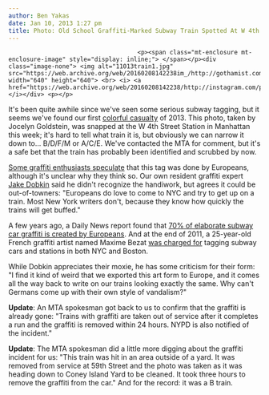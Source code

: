 ```yaml
---
author: Ben Yakas
date: Jan 10, 2013 1:27 pm
title: Photo: Old School Graffiti-Marked Subway Train Spotted At W 4th Street Station
---
```


	
										<p><span class="mt-enclosure mt-enclosure-image" style="display: inline;"> </span></p><div class="image-none"> <img alt="11013train1.jpg" src="https://web.archive.org/web/20160208142238im_/http://gothamist.com/attachments/byakas/11013train1.jpg" width="640" height="640"> <br> <i> <a href="https://web.archive.org/web/20160208142238/http://instagram.com/p/UPQiTFKm6P/">jocelyngoldstein</a></i></div> <p></p>

<p>It&apos;s been quite awhile since we&apos;ve seen some serious subway tagging, but it seems we&apos;ve found our first <a href="https://web.archive.org/web/20160208142238/http://gothamist.com/tags/graffiti">colorful casualty</a> of 2013. This photo, taken by Jocelyn Goldstein, was snapped at the W 4th Street Station in Manhattan this week; it&apos;s hard to tell what train it is, but obviously we can narrow it down to... B/D/F/M or A/C/E. We&apos;ve contacted the MTA for comment, but it&apos;s a safe bet that the train has probably been identified and scrubbed by now.</p>

<p><a href="https://web.archive.org/web/20160208142238/https://www.facebook.com/photo.php?fbid=10151222915518227&amp;id=12372193226&amp;set=a.61954343226.73583.12372193226&amp;__user=0">Some graffiti enthusiasts speculate</a> that this tag was done by Europeans, although it&apos;s unclear why they think so. Our own resident graffiti expert <a href="https://web.archive.org/web/20160208142238/http://www.twitter.com/jakedobkin">Jake Dobkin</a> said he didn&apos;t recognize the handiwork, but agrees it could be out-of-towners: &quot;Europeans do love to come to NYC and try to get up on a train. Most New York writers don&apos;t, because they know how quickly the trains will get buffed.&quot;</p>

<p>A few years ago, a Daily News report found that <a href="https://web.archive.org/web/20160208142238/http://gothamist.com/2006/12/11/vandalay_graffi.php">70% of elaborate subway car graffiti is created by Europeans</a>. And at the end of 2011, a 25-year-old French graffiti artist named Maxime Bezat <a href="https://web.archive.org/web/20160208142238/http://gothamist.com/2011/12/30/french_graffiti_artist_rask_faces_t.php">was charged for</a> tagging subway cars and stations in both NYC and Boston. </p>

<p>While Dobkin appreciates their moxie, he has some criticism for their form: &quot;I find it kind of weird that we exported this art form to Europe, and it comes all the way back to write on our trains looking exactly the same. Why can&apos;t Germans come up with their own style of vandalism?&quot;</p>

<p><strong>Update</strong>: An MTA spokesman got back to us to confirm that the graffiti is already gone: &quot;Trains with graffiti are taken out of service after it completes a run and the graffiti is removed within 24 hours. NYPD is also notified of the incident.&quot;</p>

<p><strong>Update</strong>: The MTA spokesman did a little more digging about the graffiti incident for us: &quot;This train was hit in an area outside of a yard. It was removed from service at 59th Street and the photo was taken as it was heading down to Coney Island Yard to be cleaned. It took three hours to remove the graffiti from the car.&quot; And for the record: it was a B train.</p>					
										
									
				